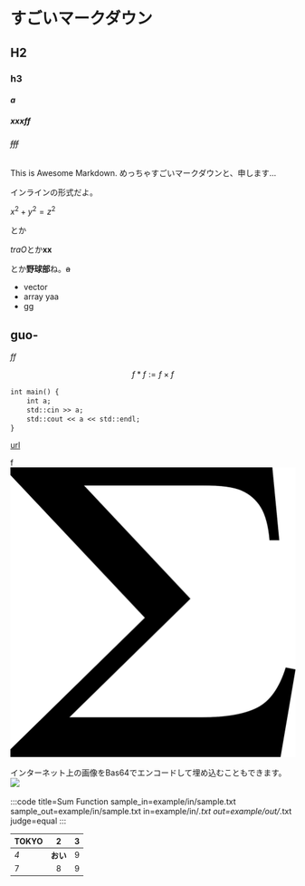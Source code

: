 # すごいマークダウン
## H2
### h3
#### $a$
##### *xxx*ff
###### ~~fff~~

This is Awesome Markdown.
めっちゃすごいマークダウンと、申します...

インラインの形式だよ。 

$x^2 + y^2 = z^2$ 

とか

*traO*とか**xx** 


とか**野球部**ね。~~a~~

- vector
- array
yaa
- gg
## guo-

*ff*

$$
f*f := f\times f
$$

```
int main() {
    int a;
    std::cin >> a;
    std::cout << a << std::endl;
}
```

[url](https://atcoder.jp/)

f![xx](example/image/sum.png)

インターネット上の画像をBas64でエンコードして埋め込むこともできます。
![](https://www.abap34.com/assets/myicon-3ebaec7d.png)

:::code
title=Sum Function
sample_in=example/in/sample.txt
sample_out=example/in/sample.txt
in=example/in/*.txt
out=example/out/*.txt
judge=equal
:::


| **TOKYO** | 2 | 3 |
|:---|:---:|---:|
| *4* | **おい** |  9 |
| 7 | 8 | 9 |

